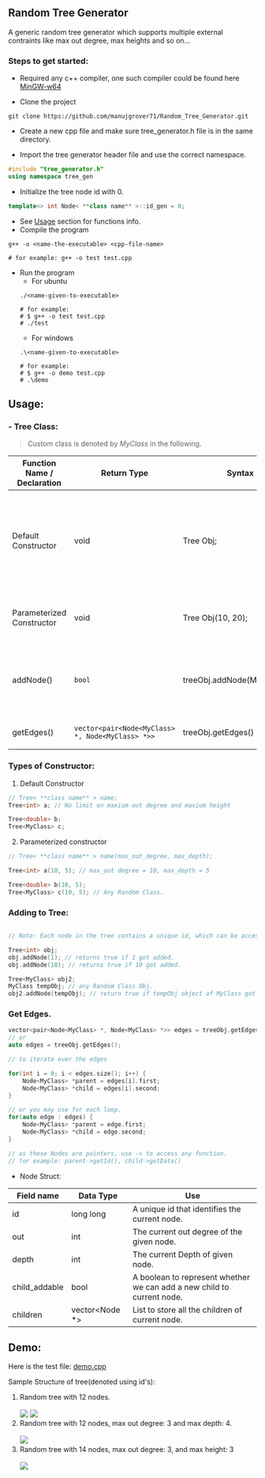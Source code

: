 ## Random Tree Generator

A generic random tree generator which supports multiple external contraints like max out degree, max heights and so on...

### Steps to get started:
- Required any c++ compiler, one such compiler could be found here [MinGW-w64](https://sourceforge.net/projects/mingw-w64/)

- Clone the project
``` 
git clone https://github.com/manujgrover71/Random_Tree_Generator.git
```
- Create a new cpp file and make sure tree_generator.h file is in the same directory.

- Import the tree generator header file and use the correct namespace.
```cpp
#include "tree_generator.h"
using namespace tree_gen
```
- Initialize the tree node id with 0.
```cpp
template<> int Node< **class name** >::id_gen = 0;
```
- See [Usage](https://github.com/manujgrover71/Random_Tree_Generator/blob/main/README.md#usage) section for functions info.
- Compile the program
```shell
g++ -o <name-the-executable> <cpp-file-name>

# for example: g++ -o test test.cpp
```
- Run the program
  - For ubuntu
   ```shell
   ./<name-given-to-executable>
   
   # for example:
   # $ g++ -o test test.cpp
   # ./test
   ```
   - For windows
   ```shell
   .\<name-given-to-executable>
   
   # for example:
   # $ g++ -o demo test.cpp
   # .\demo
   ```
## Usage:

### - Tree Class:
> Custom class is denoted by *MyClass* in the following.

| Function Name / Declaration | Return Type | Syntax | Use |
| --- | --- | --- | --- |
| Default Constructor | void | Tree<MyClass> Obj; | Creates a new tree object with all contraints having a default value. (default value of max_out_degree = INF and max_depth = INF |
| Parameterized Constructor | void | Tree<MyClass> Obj(10, 20); | Creates a new tree object with parameterised constraints values |
| addNode() | ```bool``` | treeObj.addNode(MyClassObj) | Adds the argument object to the tree. Returns true if successfully added, false otherwise. |
| getEdges() | ```vector<pair<Node<MyClass> *, Node<MyClass> *>>``` | treeObj.getEdges() | Returns a list of edges of Node Object pointers. |

### Types of Constructor:
1. Default Constructor
```cpp
// Tree< **class name** > name;
Tree<int> a; // No limit on maxium out degree and maxium height

Tree<double> b;
Tree<MyClass> c;
```
2. Parameterized constructor
```cpp
// Tree< **class name** > name(max_out_degree, max_depth);

Tree<int> a(10, 5); // max_out degree = 10, max_depth = 5

Tree<double> b(10, 5);
Tree<MyClass> c(10, 5); // Any Random Class.
```

### Adding to Tree:

```cpp

// Note: Each node in the tree contains a unique id, which can be accessed through .getId() function.

Tree<int> obj;
obj.addNode(1); // returns true if 1 got added.
obj.addNode(10); // returns true if 10 got added.

Tree<MyClass> obj2;
MyClass tempObj; // any Random Class Obj.
obj2.addNode(tempObj); // return true if tempObj object of MyClass got added
```

### Get Edges.

```cpp
vector<pair<Node<MyClass> *, Node<MyClass> *>> edges = treeObj.getEdges(;
// or
auto edges = treeObj.getEdges();

// to iterate over the edges

for(int i = 0; i < edges.size(); i++) {
    Node<MyClass> *parent = edges[i].first;
    Node<MyClass> *child = edges[i].second;
}

// or you may use for each loop.
for(auto edge : edges) {
    Node<MyClass> *parent = edge.first;
    Node<MyClass> *child = edge.second;
}

// as these Nodes are pointers, use -> to access any function.
// for example: parent->getId(), child->getData()

```

- Node Struct:

| Field name | Data Type  | Use |
| --- | --- | --- |
| id | long long | A unique id that identifies the current node. |
| out | int | The current out degree of the given node. |
| depth | int | The current Depth of given node. |
| child_addable | bool | A boolean to represent whether we can add a new child to current node. |
| children | vector<Node<MyClass> *> | List to store all the children of current node. |

## Demo:
  Here is the test file: [demo.cpp](https://github.com/manujgrover71/Random_Tree_Generator/blob/main/test.cpp)


Sample Structure of tree(denoted using id's):

1. Random tree with 12 nodes.<br><br>
![](https://github.com/manujgrover71/Random_Tree_Generator/blob/main/images/demo_image1.png)
![](https://github.com/manujgrover71/Random_Tree_Generator/blob/main/images/demo_image2.png)
2. Random tree with 12 nodes, max out degree: 3 and max depth: 4.<br><br>
![](https://github.com/manujgrover71/Random_Tree_Generator/blob/main/images/demo_image3(out3%2Cdepth4).png)
3. Random tree with 14 nodes, max out degree: 3, and max height: 3<br><br>
![](https://github.com/manujgrover71/Random_Tree_Generator/blob/main/images/demo_image4(out3%2Cmax3).png)
